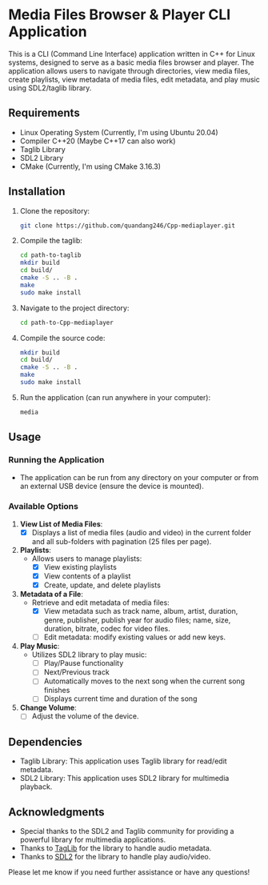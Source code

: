 # Media Files Browser & Player CLI Application

This is a CLI (Command Line Interface) application written in C++ for Linux systems, designed to serve as a basic media files browser and player. The application allows users to navigate through directories, view media files, create playlists, view metadata of media files, edit metadata, and play music using SDL2/taglib library. 

## Requirements

- Linux Operating System (Currently, I'm using Ubuntu 20.04)
- Compiler C++20 (Maybe C++17 can also work)
- Taglib Library
- SDL2 Library
- CMake (Currently, I'm using CMake 3.16.3)

## Installation

1. Clone the repository:

    ```bash
    git clone https://github.com/quandang246/Cpp-mediaplayer.git
    ```

2. Compile the taglib:

    ```bash
    cd path-to-taglib
    mkdir build
    cd build/
    cmake -S .. -B .
    make
    sudo make install 
    ```

2. Navigate to the project directory:

    ```bash
    cd path-to-Cpp-mediaplayer
    ```

3. Compile the source code:

    ```bash
    mkdir build
    cd build/
    cmake -S .. -B .
    make
    sudo make install 
    ```

4. Run the application (can run anywhere in your computer):

    ```bash
    media 
    ```

## Usage

### Running the Application

- The application can be run from any directory on your computer or from an external USB device (ensure the device is mounted).

### Available Options

1. **View List of Media Files**:
    - [x] Displays a list of media files (audio and video) in the current folder and all sub-folders with pagination (25 files per page).

2. **Playlists**:
    - Allows users to manage playlists:
        - [x] View existing playlists
        - [x] View contents of a playlist
        - [x] Create, update, and delete playlists

3. **Metadata of a File**:
    - Retrieve and edit metadata of media files:
        - [x] View metadata such as track name, album, artist, duration, genre, publisher, publish year for audio files; name, size, duration, bitrate, codec for video files.
        - [ ] Edit metadata: modify existing values or add new keys.

4. **Play Music**:
    - Utilizes SDL2 library to play music:
        - [ ] Play/Pause functionality
        - [ ] Next/Previous track
        - [ ] Automatically moves to the next song when the current song finishes
        - [ ] Displays current time and duration of the song

5. **Change Volume**:
    - [ ] Adjust the volume of the device.

## Dependencies

- Taglib Library: This application uses Taglib library for read/edit metadata.
- SDL2 Library: This application uses SDL2 library for multimedia playback.

## Acknowledgments

- Special thanks to the SDL2 and Taglib community for providing a powerful library for multimedia applications.
- Thanks to [TagLib](https://taglib.org/) for the library to handle audio metadata.
- Thanks to [SDL2](https://www.libsdl.org/) for the library to handle play audio/video.
  
Please let me know if you need further assistance or have any questions!
